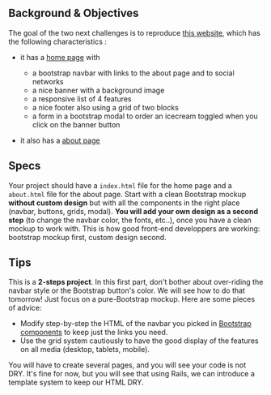 ## Background & Objectives

The goal of the two next challenges is to reproduce [this website](http://lewagon.github.io/karr-frontend-02/), which has the following characteristics :

- it has a [home page](http://lewagon.github.io/karr-frontend-02/) with
  - a bootstrap navbar with links to the about page and to social networks
  - a nice banner with a background image
  - a responsive list of 4 features
  - a nice footer also using a grid of two blocks
  - a form in a bootstrap modal to order an icecream toggled when you click on the banner button

- it also has a [about page](http://lewagon.github.io/karr-frontend-02/about.html)

## Specs

Your project should have a `index.html` file for the home page and a `about.html` file for the about page. Start with a clean Bootstrap mockup **without custom design** but with all the components in the right place (navbar, buttons, grids, modal). **You will add your own design as a second step** (to change the navbar color, the fonts, etc..), once you have a clean mockup to work with. This is how good front-end developpers are working: bootstrap mockup first, custom design second.

## Tips

This is a **2-steps project**. In this first part, don't bother about over-riding the navbar style or the Bootstrap button's color. We will see how to do that tomorrow! Just focus on a pure-Bootstrap mockup. Here are some pieces of advice:

- Modify step-by-step the HTML of the navbar you picked in [Bootstrap components](http://getbootstrap.com/components) to keep just the links you need.
- Use the grid system cautiously to have the good display of the features on all media (desktop, tablets, mobile).

You will have to create several pages, and you will see your code is not DRY. It's fine for now, but you will see that using Rails, we can introduce a template system to keep our HTML DRY.
